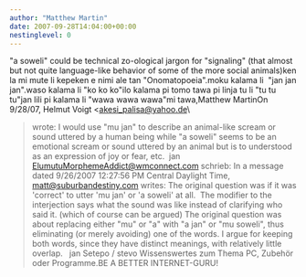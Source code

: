 ```yaml
---
author: "Matthew Martin"
date: 2007-09-28T14:04:00+00:00
nestinglevel: 0
---
```

"a soweli" could be technical zo-ological jargon for "signaling" (that almost but not quite language-like behavior of some of the more social animals)ken la mi mute li kepeken e nimi ale tan "Onomatopoeia".moku kalama li  "jan jan jan".waso kalama li "ko ko ko"ilo kalama pi tomo tawa pi linja tu li "tu tu tu"jan lili pi kalama li "wawa wawa wawa"mi tawa,Matthew MartinOn 9/28/07, Helmut Voigt <[akesi_palisa@yahoo.de](mailto://akesi_palisa@yahoo.de)\
> wrote:
I would use "mu jan" to describe an animal-like scream or sound uttered by a human being while "a soweli" seems to be an emotional scream or sound uttered by an animal but is to understood as an expression of joy or fear, etc.  jan [ElumutuMorphemeAddict@wmconnect.com](mailto://ElumutuMorphemeAddict@wmconnect.com) schrieb: In a message dated 9/26/2007 12:27:56 PM Central Daylight Time, [matt@suburbandestiny.com](mailto://matt@suburbandestiny.com) writes:
 The original question was if it was 'correct' to utter 'mu jan' or 'a soweli' at all.  The modifier to the interjection says what the sound was like instead of clarifying who said it. (which of course can be argued) The original question was about replacing either "mu" or "a" with "a jan" or "mu soweli", thus eliminating (or merely avoiding) one of the words. I argue for keeping both words, since they have distinct meanings, with relatively little overlap.   jan Setepo / stevo Wissenswertes zum Thema PC, Zubehör oder Programme.BE A BETTER INTERNET-GURU!